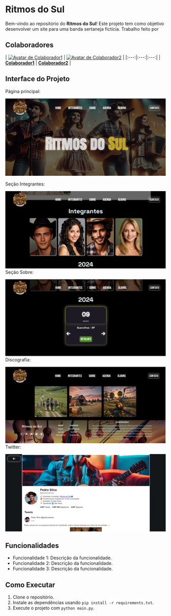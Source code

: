 # Ritmos do Sul

Bem-vindo ao repositório do **Ritmos do Sul**! Este projeto tem como objetivo desenvolver um site para uma banda sertaneja fictícia.
Trabalho feito por
## Colaboradores

| [![Avatar de Colaborador1](https://github.com/GiKassime.png?size=100)](https://github.com/GiKassime) | [![Avatar de Colaborador2](https://github.com/anastoledo.png?size=100)](https://github.com/anastoledo) | 
|:---:|:---:|:---:|
| [**Colaborador1**](https://github.com/GiKassime) | [**Colaborador2**](https://github.com/anastoledo) | 

## Interface do Projeto

Página principal:

![Interface do Projeto](assets/projeto.png)

Seção Integrantes:

![Interface do Projeto](assets/integrantes.png)
Seção Sobre:

![Interface do Projeto](assets/agenda.png)
Discografia:

![Interface do Projeto](assets/discografia.png)
Twitter:

![Interface do Projeto](assets/twitter.png)

## Funcionalidades

- Funcionalidade 1: Descrição da funcionalidade.
- Funcionalidade 2: Descrição da funcionalidade.
- Funcionalidade 3: Descrição da funcionalidade.

## Como Executar

1. Clone o repositório.
2. Instale as dependências usando `pip install -r requirements.txt`.
3. Execute o projeto com `python main.py`.
